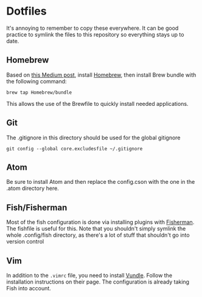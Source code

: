 # Dotfiles

It's annoying to remember to copy these everywhere. It can be good practice to symlink the files to this repository so everything stays up to date.

## Homebrew

Based on [this Medium post](https://medium.com/@satorusasozaki/automate-mac-os-x-configuration-by-using-brewfile-58a78ce5cc53), install [Homebrew](https://brew.sh/), then install Brew bundle with the following command:
```
brew tap Homebrew/bundle
```

This allows the use of the Brewfile to quickly install needed applications.

## Git

The .gitignore in this directory should be used for the global gitignore
```
git config --global core.excludesfile ~/.gitignore
```


## Atom

Be sure to install Atom and then replace the config.cson with the one in the .atom directory here.

## Fish/Fisherman

Most of the fish configuration is done via installing plugins with [Fisherman](https://github.com/fisherman/fisherman). The fishfile is useful for this. Note that you shouldn't simply symlink the whole .config/fish directory, as there's a lot of stuff that shouldn't go into version control

## Vim

In addition to the `.vimrc` file, you need to install [Vundle](https://github.com/VundleVim/Vundle.vim). Follow the installation instructions on their page. The configuration is already taking Fish into account.
